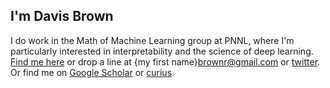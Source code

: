 ## I'm Davis Brown

I do work in the Math of Machine Learning group at PNNL, where I'm particularly interested in interpretability and the science of deep learning. [Find me here](https://davisrbr.github.io/) or drop a line at {my first name}brownr@gmail.com or [twitter](https://twitter.com/davisbrownr). Or find me on [Google Scholar](https://scholar.google.com/citations?hl=en&user=zQEbpYYAAAAJ&view_op=list_works&sortby=pubdate) or [curius](https://curius.app/davis-brown).
